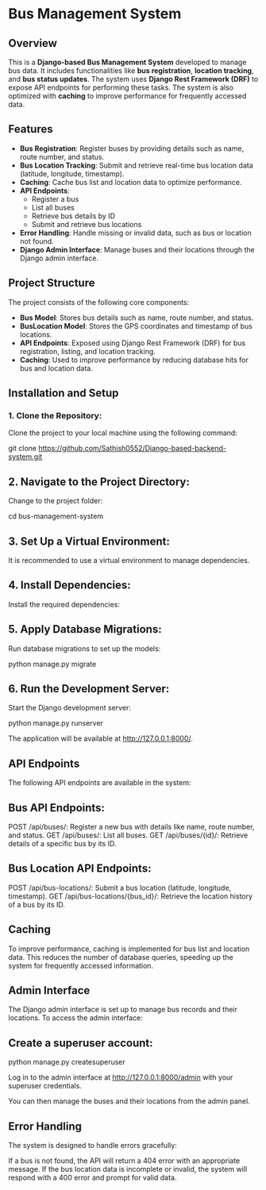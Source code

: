 # Bus Management System

## Overview
This is a **Django-based Bus Management System** developed to manage bus data. It includes functionalities like **bus registration**, **location tracking**, and **bus status updates**. The system uses **Django Rest Framework (DRF)** to expose API endpoints for performing these tasks. The system is also optimized with **caching** to improve performance for frequently accessed data.

## Features
- **Bus Registration**: Register buses by providing details such as name, route number, and status.
- **Bus Location Tracking**: Submit and retrieve real-time bus location data (latitude, longitude, timestamp).
- **Caching**: Cache bus list and location data to optimize performance.
- **API Endpoints**: 
  - Register a bus
  - List all buses
  - Retrieve bus details by ID
  - Submit and retrieve bus locations
- **Error Handling**: Handle missing or invalid data, such as bus or location not found.
- **Django Admin Interface**: Manage buses and their locations through the Django admin interface.

## Project Structure
The project consists of the following core components:

- **Bus Model**: Stores bus details such as name, route number, and status.
- **BusLocation Model**: Stores the GPS coordinates and timestamp of bus locations.
- **API Endpoints**: Exposed using Django Rest Framework (DRF) for bus registration, listing, and location tracking.
- **Caching**: Used to improve performance by reducing database hits for bus and location data.

## Installation and Setup

### 1. Clone the Repository:
Clone the project to your local machine using the following command:

git clone https://github.com/Sathish0552/Django-based-backend-system.git

## 2. Navigate to the Project Directory:
Change to the project folder:

cd bus-management-system

## 3. Set Up a Virtual Environment:
It is recommended to use a virtual environment to manage dependencies.



## 4. Install Dependencies:
Install the required dependencies:

## 5. Apply Database Migrations:
Run database migrations to set up the models:

python manage.py migrate

## 6. Run the Development Server:
Start the Django development server:

python manage.py runserver

The application will be available at http://127.0.0.1:8000/.

## API Endpoints
The following API endpoints are available in the system:

## Bus API Endpoints:
POST /api/buses/: Register a new bus with details like name, route number, and status.
GET /api/buses/: List all buses.
GET /api/buses/{id}/: Retrieve details of a specific bus by its ID.

## Bus Location API Endpoints:
POST /api/bus-locations/: Submit a bus location (latitude, longitude, timestamp).
GET /api/bus-locations/{bus_id}/: Retrieve the location history of a bus by its ID.

## Caching
To improve performance, caching is implemented for bus list and location data. This reduces the number of database queries, speeding up the system for frequently accessed information.

## Admin Interface
The Django admin interface is set up to manage bus records and their locations. To access the admin interface:

## Create a superuser account:

python manage.py createsuperuser

Log in to the admin interface at http://127.0.0.1:8000/admin with your superuser credentials.

You can then manage the buses and their locations from the admin panel.

## Error Handling
The system is designed to handle errors gracefully:

If a bus is not found, the API will return a 404 error with an appropriate message.
If the bus location data is incomplete or invalid, the system will respond with a 400 error and prompt for valid data.
